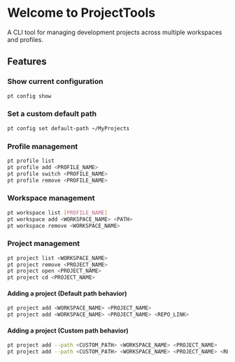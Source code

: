 # Welcome to ProjectTools

A CLI tool for managing development projects across multiple workspaces and profiles.

## Features

### Show current configuration
```bash
pt config show
```

### Set a custom default path
```bash
pt config set default-path ~/MyProjects
```

### Profile management
```bash
pt profile list
pt profile add <PROFILE_NAME>
pt profile switch <PROFILE_NAME>
pt profile remove <PROFILE_NAME>
```

### Workspace management
```bash
pt workspace list [PROFILE_NAME]
pt workspace add <WORKSPACE_NAME> <PATH>
pt workspace remove <WORKSPACE_NAME>
```

### Project management
```bash
pt project list <WORKSPACE_NAME>
pt project remove <PROJECT_NAME>
pt project open <PROJECT_NAME>
pt project cd <PROJECT_NAME>
```

#### Adding a project (Default path behavior)
```bash
pt project add <WORKSPACE_NAME> <PROJECT_NAME>
pt project add <WORKSPACE_NAME> <PROJECT_NAME> <REPO_LINK>
```

#### Adding a project (Custom path behavior)
```bash
pt project add --path <CUSTOM_PATH> <WORKSPACE_NAME> <PROJECT_NAME>
pt project add --path <CUSTOM_PATH> <WORKSPACE_NAME> <PROJECT_NAME> <REPO_LINK>
```